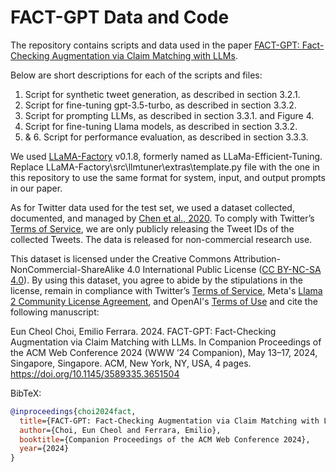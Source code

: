 # FACT-GPT Data and Code

The repository contains scripts and data used in the paper [FACT-GPT: Fact-Checking Augmentation via Claim Matching with LLMs](https://doi.org/10.1145/3589335.3651504).

Below are short descriptions for each of the scripts and files:
1. Script for synthetic tweet generation, as described in section 3.2.1.
2. Script for fine-tuning gpt-3.5-turbo, as described in section 3.3.2.
3. Script for prompting LLMs, as described in section 3.3.1. and Figure 4.
4. Script for fine-tuning Llama models, as described in section 3.3.2.
5. & 6. Script for performance evaluation, as described in section 3.3.3.

We used [LLaMA-Factory](https://github.com/hiyouga/LLaMA-Factory) v0.1.8, formerly named as LLaMa-Efficient-Tuning. Replace LLaMA-Factory\src\llmtuner\extras\template.py file with the one in this repository to use the same format for system, input, and output prompts in our paper.

As for Twitter data used for the test set, we used a dataset collected, documented, and managed by [Chen et al., 2020](https://github.com/echen102/COVID-19-TweetIDs). To comply with Twitter’s [Terms of Service](https://developer.twitter.com/en/developer-terms/agreement-and-policy), we are only publicly releasing the Tweet IDs of the collected Tweets. The data is released for non-commercial research use.

This dataset is licensed under the Creative Commons Attribution-NonCommercial-ShareAlike 4.0 International Public License ([CC BY-NC-SA 4.0](https://creativecommons.org/licenses/by-nc-sa/4.0/)). By using this dataset, you agree to abide by the stipulations in the license, remain in compliance with Twitter’s [Terms of Service](https://developer.twitter.com/en/developer-terms/agreement-and-policy), Meta's [Llama 2 Community License Agreement](https://ai.meta.com/llama/license/), and OpenAI's [Terms of Use](https://openai.com/policies/terms-of-use) and cite the following manuscript: 

Eun Cheol Choi, Emilio Ferrara. 2024. FACT-GPT: Fact-Checking Augmentation via Claim Matching with LLMs. In Companion Proceedings of the ACM Web Conference 2024 (WWW ’24 Companion), May 13–17, 2024, Singapore, Singapore. ACM, New York, NY, USA, 4 pages. https://doi.org/10.1145/3589335.3651504

BibTeX:
```bibtex
@inproceedings{choi2024fact,
  title={FACT-GPT: Fact-Checking Augmentation via Claim Matching with LLMs},
  author={Choi, Eun Cheol and Ferrara, Emilio},
  booktitle={Companion Proceedings of the ACM Web Conference 2024},
  year={2024}
}
```
